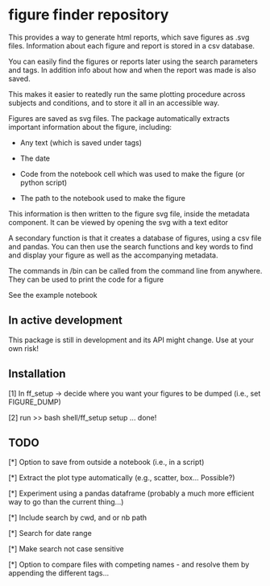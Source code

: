 # figure finder repository
This provides a way to generate html reports, which save figures as .svg files. Information about each figure and report is stored in a csv database.

You can easily find the figures or reports later using the search parameters and tags. In addition info about how and when the report was made is also saved.

This makes it easier to reatedly run the same plotting procedure across subjects and conditions, and to store it all in an accessible way.

Figures are saved as svg files. The package automatically extracts important information about the figure, including:

* Any text (which is saved under tags)

* The date

* Code from the notebook cell which was used to make the figure (or python script)

* The path to the notebook used to make the figure

This information is then written to the figure svg file, inside the metadata component. It can be viewed by opening the svg with a text editor 

A secondary function is that it creates a database of figures, using a csv file and pandas. You can then use the search functions and key words to find and display your figure as well as the accompanying metadata.  

The commands in /bin can be called from the command line from anywhere. They can be used to print the code for a figure

See the example notebook


## In active development
This package is still in development and its API might change. Use at your own risk!

## Installation
[1] In ff_setup -> decide where you want your figures to be dumped (i.e., set FIGURE_DUMP)

[2] run >> bash shell/ff_setup setup
... done!

## TODO

[*] Option to save from outside a notebook (i.e., in a script) 

[*] Extract the plot type automatically (e.g., scatter, box... Possible?)

[*] Experiment using a pandas dataframe (probably a much more efficient way to go than the current thing...)

[*] Include search by cwd, and or nb path

[*] Search for date range

[*] Make search not case sensitive

[*] Option to compare files with competing names - and resolve them by appending the different tags...

```

